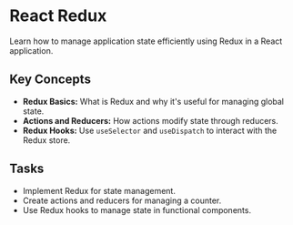 # React Redux

Learn how to manage application state efficiently using Redux in a React application.

## Key Concepts
- **Redux Basics:** What is Redux and why it's useful for managing global state.
- **Actions and Reducers:** How actions modify state through reducers.
- **Redux Hooks:** Use `useSelector` and `useDispatch` to interact with the Redux store.

## Tasks
- Implement Redux for state management.
- Create actions and reducers for managing a counter.
- Use Redux hooks to manage state in functional components.
